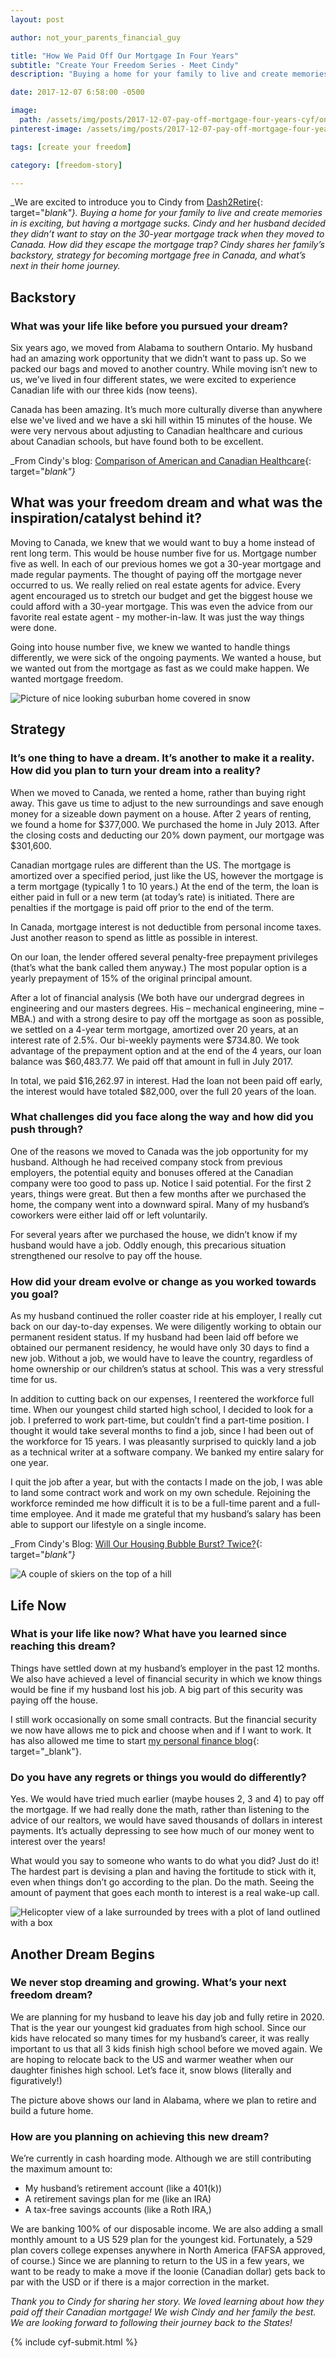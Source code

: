 ```yaml
---
layout: post

author: not_your_parents_financial_guy

title: "How We Paid Off Our Mortgage In Four Years"
subtitle: "Create Your Freedom Series - Meet Cindy"
description: "Buying a home for your family to live and create memories in is exciting, but having a mortgage sucks. Cindy and her husband decided they didn’t want to stay on the 30-year mortgage track when they moved to Canada"

date: 2017-12-07 6:58:00 -0500

image:
  path: /assets/img/posts/2017-12-07-pay-off-mortgage-four-years-cyf/on-a-boat.jpg
pinterest-image: /assets/img/posts/2017-12-07-pay-off-mortgage-four-years-cyf/four-years-mortgage-freedom

tags: [create your freedom]

category: [freedom-story]

---
```


_We are excited to introduce you to Cindy from [Dash2Retire](http://www.dash2retire.com/){: target="_blank"}. Buying a home for your family to live and create memories in is exciting, but having a mortgage sucks. Cindy and her husband decided they didn’t want to stay on the 30-year mortgage track when they moved to Canada. How did they escape the mortgage trap? Cindy shares her family’s backstory, strategy for becoming mortgage free in Canada, and what’s next in their home journey._

## Backstory

### What was your life like before you pursued your dream?

Six years ago, we moved from Alabama to southern Ontario. My husband had an amazing work opportunity that we didn’t want to pass up. So we packed our bags and moved to another country.  While moving isn’t new to us, we’ve lived in four different states, we were excited to experience Canadian life with our three kids (now teens).

Canada has been amazing. It’s much more culturally diverse than anywhere else we've lived and we have a ski hill within 15 minutes of the house. We were very nervous about adjusting to Canadian healthcare and curious about Canadian schools, but have found both to be excellent.

_From Cindy's blog: [Comparison of American and Canadian Healthcare](http://www.dash2retire.com/2017/10/23/single-payer-healthcare-painful-painless-firsthand-comparison-american-canadian-healthcare/){: target="_blank"}_

## What was your freedom dream and what was the inspiration/catalyst behind it?

Moving to Canada, we knew that we would want to buy a home instead of rent long term. This would be house number five for us. Mortgage number five as well. In each of our previous homes we got a 30-year mortgage and made regular payments. The thought of paying off the mortgage never occurred to us. We really relied on real estate agents for advice. Every agent encouraged us to stretch our budget and get the biggest house we could afford with a 30-year mortgage. This was even the advice from our favorite real estate agent - my mother-in-law. It was just the way things were done.

Going into house number five, we knew we wanted to handle things differently, we were sick of the ongoing payments. We wanted a house, but we wanted out from the mortgage as fast as we could make happen. We wanted mortgage freedom.

![Picture of nice looking suburban home covered in snow]({{site.url}}/assets/img/posts/2017-12-07-pay-off-mortgage-four-years-cyf/house.jpg)

## Strategy

### It’s one thing to have a dream. It’s another to make it a reality. How did you plan to turn your dream into a reality?

When we moved to Canada, we rented a home, rather than buying right away. This gave us time to adjust to the new surroundings and save enough money for a sizeable down payment on a house. After 2 years of renting, we found a home for $377,000. We purchased the home in July 2013. After the closing costs and deducting our 20% down payment, our mortgage was $301,600.

Canadian mortgage rules are different than the US. The mortgage is amortized over a specified period, just like the US, however the mortgage is a term mortgage (typically 1 to 10 years.) At the end of the term, the loan is either paid in full or a new term (at today’s rate) is initiated. There are penalties if the mortgage is paid off prior to the end of the term.

In Canada, mortgage interest is not deductible from personal income taxes. Just another reason to spend as little as possible in interest.

On our loan, the lender offered several penalty-free prepayment privileges (that’s what the bank called them anyway.) The most popular option is a yearly prepayment of 15% of the original principal amount.

After a lot of financial analysis (We both have our undergrad degrees in engineering and our masters degrees. His – mechanical engineering, mine – MBA.) and with a strong desire to pay off the mortgage as soon as possible, we settled on a 4-year term mortgage, amortized over 20 years, at an interest rate of 2.5%. Our bi-weekly payments were $734.80. We took advantage of the prepayment option and at the end of the 4 years, our loan balance was $60,483.77. We paid off that amount in full in July 2017.

In total, we paid $16,262.97 in interest. Had the loan not been paid off early, the interest would have totaled $82,000, over the full 20 years of the loan.

### What challenges did you face along the way and how did you push through?

One of the reasons we moved to Canada was the job opportunity for my husband. Although he had received company stock from previous employers, the potential equity and bonuses offered at the Canadian company were too good to pass up. Notice I said potential. For the first 2 years, things were great. But then a few months after we purchased the home, the company went into a downward spiral. Many of my husband’s coworkers were either laid off or left voluntarily.

For several years after we purchased the house, we didn’t know if my husband would have a job. Oddly enough, this precarious situation strengthened our resolve to pay off the house.

### How did your dream evolve or change as you worked towards you goal?

As my husband continued the roller coaster ride at his employer, I really cut back on our day-to-day expenses. We were diligently working to obtain our permanent resident status. If my husband had been laid off before we obtained our permanent residency, he would have only 30 days to find a new job. Without a job, we would have to leave the country, regardless of home ownership or our children’s status at school. This was a very stressful time for us.

In addition to cutting back on our expenses, I reentered the workforce full time. When our youngest child started high school, I decided to look for a job. I preferred to work part-time, but couldn’t find a part-time position. I thought it would take several months to find a job, since I had been out of the workforce for 15 years. I was pleasantly surprised to quickly land a job as a technical writer at a software company. We banked my entire salary for one year.

I quit the job after a year, but with the contacts I made on the job, I was able to land some contract work and work on my own schedule. Rejoining the workforce reminded me how difficult it is to be a full-time parent and a full-time employee. And it made me grateful that my husband’s salary has been able to support our lifestyle on a single income.

_From Cindy's Blog: [Will Our Housing Bubble Burst? Twice?](http://www.dash2retire.com/2017/11/09/housingbubble/){: target="_blank"}_

![A couple of skiers on the top of a hill]({{site.url}}/assets/img/posts/2017-12-07-pay-off-mortgage-four-years-cyf/skiing.jpg)

## Life Now

### What is your life like now? What have you learned since reaching this dream?

Things have settled down at my husband’s employer in the past 12 months. We also have achieved a level of financial security in which we know things would be fine if my husband lost his job. A big part of this security was paying off the house.

I still work occasionally on some small contracts. But the financial security we now have allows me to pick and choose when and if I want to work. It has also allowed me time to start [my personal finance blog](http://www.dash2retire.com/start/){: target="_blank"}.

### Do you have any regrets or things you would do differently?

Yes. We would have tried much earlier (maybe houses 2, 3 and 4) to pay off the mortgage. If we had really done the math, rather than listening to the advice of our realtors, we would have saved thousands of dollars in interest payments. It’s actually depressing to see how much of our money went to interest over the years!

What would you say to someone who wants to do what you did?
Just do it! The hardest part is devising a plan and having the fortitude to stick with it, even when things don’t go according to the plan. Do the math. Seeing the amount of payment that goes each month to interest is a real wake-up call.

![Helicopter view of a lake surrounded by trees with a plot of land outlined with a box]({{site.url}}/assets/img/posts/2017-12-07-pay-off-mortgage-four-years-cyf/lake-lot.jpg)

## Another Dream Begins

### We never stop dreaming and growing. What’s your next freedom dream?

We are planning for my husband to leave his day job and fully retire in 2020. That is the year our youngest kid graduates from high school. Since our kids have relocated so many times for my husband’s career, it was really important to us that all 3 kids finish high school before we moved again. We are hoping to relocate back to the US and warmer weather when our daughter finishes high school. Let’s face it, snow blows (literally and figuratively!)

The picture above shows our land in Alabama, where we plan to retire and build a future home.

### How are you planning on achieving this new dream?

We’re currently in cash hoarding mode. Although we are still contributing the maximum amount to:

- My husband’s retirement account (like a 401(k))
- A retirement savings plan for me (like an IRA)
- A tax-free savings accounts (like a Roth IRA,)

We are banking 100% of our disposable income. We are also adding a small monthly amount to a US 529 plan for the youngest kid. Fortunately, a 529 plan covers college expenses anywhere in North America (FAFSA approved, of course.) Since we are planning to return to the US in a few years, we want to be ready to make a move if the loonie (Canadian dollar) gets back to par with the USD or if there is a major correction in the market.

_Thank you to Cindy for sharing her story. We loved learning about how they paid off their Canadian mortgage! We wish Cindy and her family the best. We are looking forward to following their journey back to the States!_

{% include cyf-submit.html %}

